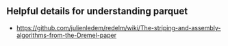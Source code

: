 ## Helpful details for understanding parquet

* https://github.com/julienledem/redelm/wiki/The-striping-and-assembly-algorithms-from-the-Dremel-paper
